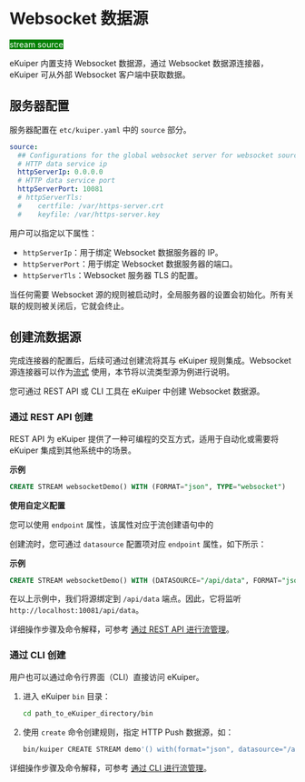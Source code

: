 # Websocket 数据源

<span style="background:green;color:white;">stream source</span>

eKuiper 内置支持 Websocket 数据源，通过 Websocket 数据源连接器，eKuiper 可从外部 Websocket 客户端中获取数据。

## 服务器配置

服务器配置在 `etc/kuiper.yaml` 中的 `source` 部分。

```yaml
source:
  ## Configurations for the global websocket server for websocket source
  # HTTP data service ip
  httpServerIp: 0.0.0.0
  # HTTP data service port
  httpServerPort: 10081
  # httpServerTls:
  #    certfile: /var/https-server.crt
  #    keyfile: /var/https-server.key
```

用户可以指定以下属性：

- `httpServerIp`：用于绑定 Websocket 数据服务器的 IP。
- `httpServerPort`：用于绑定 Websocket 数据服务器的端口。
- `httpServerTls`：Websocket 服务器 TLS 的配置。

当任何需要 Websocket 源的规则被启动时，全局服务器的设置会初始化。所有关联的规则被关闭后，它就会终止。

## 创建流数据源

完成连接器的配置后，后续可通过创建流将其与 eKuiper 规则集成。Websocket 源连接器可以作为[流式](../../streams/overview.md) 使用，本节将以流类型源为例进行说明。

您可通过 REST API 或 CLI 工具在 eKuiper 中创建 Websocket 数据源。

### 通过 REST API 创建

REST API 为 eKuiper 提供了一种可编程的交互方式，适用于自动化或需要将 eKuiper 集成到其他系统中的场景。

**示例**

```sql
CREATE STREAM websocketDemo() WITH (FORMAT="json", TYPE="websocket")
```

**使用自定义配置**

您可以使用 `endpoint` 属性，该属性对应于流创建语句中的

创建流时，您可通过 `datasource` 配置项对应  `endpoint` 属性，如下所示：

**示例**

```sql
CREATE STREAM websocketDemo() WITH (DATASOURCE="/api/data", FORMAT="json", TYPE="websocket")
```

在以上示例中，我们将源绑定到 `/api/data` 端点。因此，它将监听 `http://localhost:10081/api/data`。

详细操作步骤及命令解释，可参考 [通过 REST API 进行流管理](../../../api/restapi/streams.md)。

### 通过 CLI 创建

用户也可以通过命令行界面（CLI）直接访问 eKuiper。

1. 进入 eKuiper `bin` 目录：

   ```bash
   cd path_to_eKuiper_directory/bin
   ```

2. 使用 `create` 命令创建规则，指定 HTTP Push 数据源，如：

   ```bash
   bin/kuiper CREATE STREAM demo'() with(format="json", datasource="/api/data", type="websocket")'
   ```
详细操作步骤及命令解释，可参考 [通过 CLI 进行流管理](../../../api/cli/streams.md)。
